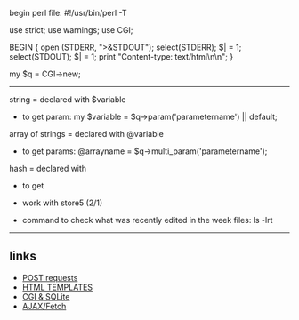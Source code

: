 begin perl file:
#!/usr/bin/perl -T

use strict;
use warnings;
use CGI;

BEGIN {
   open (STDERR, ">&STDOUT");
   select(STDERR); $| = 1;
   select(STDOUT); $| = 1;
   print "Content-type: text/html\n\n";
}

my $q = CGI->new;

______

string = declared with $variable
- to get param: my $variable = $q->param('parametername') || default;

array of strings = declared with @variable
- to get params: @arrayname = $q->multi_param('parametername');

hash = declared with
- to get 

- work with store5 (2/1)
- command to check what was recently edited in the week files: ls -lrt 

______

## links

- [POST requests](https://stackoverflow.com/questions/11264470/how-to-post-content-with-an-http-request-perl)
- [HTML TEMPLATES](https://metacpan.org/pod/HTML::Template)
- [CGI & SQLite](https://github.com/patrickmoffitt/ble_sensor_cgi)
- [AJAX/Fetch](https://medium.com/@reemshakes/is-ajax-getting-replaced-by-fetch-api-55207234793f)